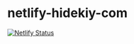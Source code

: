 # netlify-hidekiy-com
[![Netlify Status](https://api.netlify.com/api/v1/badges/3436c705-6db2-4db4-9a42-f265f37e91aa/deploy-status)](https://app.netlify.com/sites/hidekiy-a52aeb/deploys)
